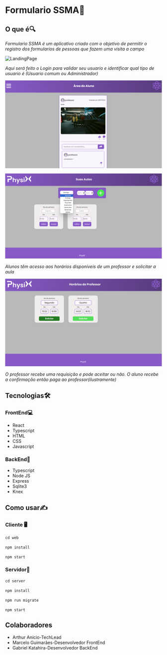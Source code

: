 # **Formulario SSMA📄**

## O que é🔍

*Formulario SSMA é um aplicativo criado com o objetivo de permitir o registro dos formularios de pessoas que fazem uma visita a campo*

![LandingPage](![home_page](https://github.com/user-attachments/assets/47048c96-b952-4b54-a406-cc10abf60c89))

*Aqui será feito o Login para validar seu usuario e identificar qual tipo de usuario é (Usuario comum ou Administrador)*

![Exemple](https://raw.githubusercontent.com/ArthurAnicio/PhysiX/main/web/public/assets/posts.png)

![Classes](https://raw.githubusercontent.com/ArthurAnicio/PhysiX/main/web/public/assets/classes.png)

*Alunos têm acesso aos horários disponíveis de um professor e solicitar a aula*

![Invites](https://raw.githubusercontent.com/ArthurAnicio/PhysiX/main/web/public/assets/invites.png)

*O professor recebe uma requisição e pode aceitar ou não. O aluno recebe a confirmação então paga ao professor(ilustramente)*

## **Tecnologias🛠️**

### FrontEnd💻

- React
- Typescript
- HTML
- CSS
- Javascript

### BackEnd🔩

- Typescript
- Node JS
- Express
- Sqlite3
- Knex

## Como usar✍️

### Cliente 🖥️

`cd web`

`npm install`

`npm start`

### Servidor💾
`cd server`

`npm install`

`npm run migrate`

`npm start`

## Colaboradores

- Arthur Anício-TechLead
- Marcelo Guimarães-Desenvolvedor FrontEnd
- Gabriel Katahira-Desenvolvedor BackEnd
